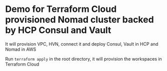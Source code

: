 # Demo for Terraform Cloud provisioned Nomad cluster backed by HCP Consul and Vault

It will provision VPC, HVN, connect it and deploy Consul, Vault in HCP and Nomad in AWS

Run `terraform apply` in the root directory, it will provision the workspaces in Terraform Cloud